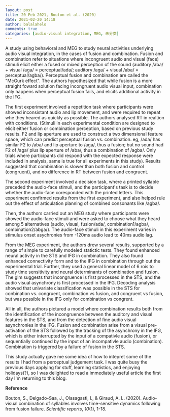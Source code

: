 ```yaml
---
layout: post
title: 20 Feb 2021, Bouton et al. (2020)
date: 2021-02-20 14:18
author: balalahelo
comments: true
categories: [audio-visual integration, MEG, 未分类]
---
```

<!-- wp:paragraph -->
<p>A study using behavioral and MEG to study neural activities underlying audio visual integration, in the cases of fusion and combination. Fusion and combination refer to situations where incongruent audio and visual (face) stimuli elicit either a fused or mixed perception of the sound (auditory /aba/ + visual /aga/ = perceptual/ada/; auditory /aga/ + visual /aba/ = perceptual/agba/). Perceptual fusion and combination are called the "McGurk effect". The authors hypothesized that while fusion is a more straight foward solution facing incongruent audio visual input, combination only happens when perceptual fusion fails, and elicits additional activity in the IFG.</p>
<!-- /wp:paragraph -->

<!-- wp:paragraph -->
<p>The first experiment involved a repetition task where participants were showed inconsistant audio and lip movement, and were required to repeat whe they heared as quickly as possible. The authors analysed RT in realtion with conditions. (Stimuli in each experimental condition are designed to elicit either fusion or combination perception, based on previous study results. F2 and lip aperture are used to construct a two dimensional feature space, which can predict perceptual fusion vs. combination. eg, /ada/ has similar F2 to /aba/ and lip aperture to /aga/, thus a fusion; but no sound had F2 of /aga/ plus lip aperture of /aba/, thus a combination of /agba/. Only trials where participants did respond with the expected response were included in analysis, same is true for all experiments in this study). Results suggested that combination is slower than both fusion and control (congruent), and no difference in RT between fusion and congruent. </p>
<!-- /wp:paragraph -->

<!-- wp:paragraph -->
<p>The second experiment involved a decision task, where a printed syllable preceded the audio-face stimuli, and the participant's task is to decide whether the audio-face coresponded with the printed letters. This experiment confirmed results from the first experiment, and also helped rule out the effect of articulation planning of combined consonants like /agba/.</p>
<!-- /wp:paragraph -->

<!-- wp:paragraph -->
<p>Then, the authors carried out an MEG study where participants were showed the audio-face stimuli and were asked to choose what they heard among 5 alternatives (audio, visual, fusion/ada/, combination1/agba/, combination2/abga/). The audio-face stimuli in this experiment varies in stimulus onset asychronies from -120ms audio lead to 40ms audio lag. </p>
<!-- /wp:paragraph -->

<!-- wp:paragraph -->
<p>From the MEG experiment, the authors drew several results, supported by a range of simple to carefully modeled statictic tests. They found enhanced neural activity in the STS and IFG in combination. They also found enhanced connectivity form and to the IFG in combination through out the experimental trial. Further, they used a general linear model of 6 rois to study time sensitivity and neural determinants of combination and fusion. The glm suggests that incongruence is first processed in the STS, and the audio visual asynchrony is first processed in the IFG. Decoding analysis showed that univariate classification was possible in the STS for conbination vs. congruent, combination vs fusion, and congruent vs fusion, but was possible in the IFG only for combination vs congrent. </p>
<!-- /wp:paragraph -->

<!-- wp:paragraph -->
<p>All in all, the authors pictured a model where combination results both from the identification of the incongruence between the auditory and visual features in the STS, and from the detection of fine audio visual asynchronies in the IFG. Fusion and combination arise from a visual pre-activation of the STS followed by the tracking of the asynchrony in the IFG, which is either interrupted by the input of a compativle audio (fusion), or sequentially continued by the input of an incompativle audio (combination). Combination is triggered by a failure of fusion in the STS.</p>
<!-- /wp:paragraph -->

<!-- wp:paragraph -->
<p></p>
<!-- /wp:paragraph -->

<!-- wp:paragraph -->
<p>This study actually gave me some idea of how to intepret some of the results I had from a perceptual judgement task. I was quite busy the previous days applying for stuff, learning statistics, and enjoying holidays(?), so I was delighted to read a immediately useful article the first day I'm returning to this blog.</p>
<!-- /wp:paragraph -->

<!-- wp:paragraph -->
<p><strong>Reference</strong></p>
<!-- /wp:paragraph -->

<!-- wp:paragraph -->
<p>Bouton, S., Delgado-Saa, J., Olasagasti, I., &amp; Giraud, A. L. (2020). Audio-visual combination of syllables involves time-sensitive dynamics following from fusion failure. <em>Scientific reports</em>, <em>10</em>(1), 1-18.</p>
<!-- /wp:paragraph -->
